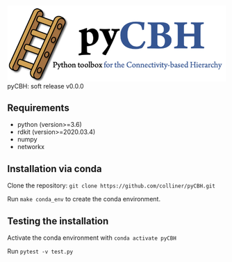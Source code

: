 <img src="devtools/pycbh_banner.png" alt="pyCBH" width="700"/>
pyCBH: soft release v0.0.0


## Requirements
* python (version>=3.6)
* rdkit (version>=2020.03.4)
* numpy
* networkx

## Installation via conda
Clone the repository:
`git clone https://github.com/colliner/pyCBH.git`

Run `make conda_env` to create the conda environment. 

## Testing the installation
Activate the conda environment with
`conda activate pyCBH`

Run `pytest -v test.py`


